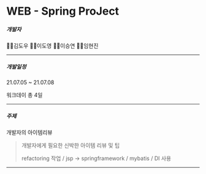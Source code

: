 # WEB - Spring ProJect

##### 개발자

🙋‍♂️김도우 🙋‍♂️이도영 🙋‍♀️이승연 🙋‍♀️임현진

--------

##### 개발일정

21.07.05 ~ 21.07.08

워크데이 총 4일

------------------------------------------

##### 주제

개발자의 아이템리뷰

> 개발자에게 필요한 신박한 아이템 리뷰 및 팁
> 
> refactoring 작업 / jsp -> springframework / mybatis / DI 사용 


---------
